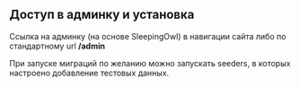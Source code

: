 ## Доступ в админку и установка

<p>Ссылка на админку (на основе SleepingOwl) в навигации сайта либо по стандартному url <strong>/admin</strong></p>

<p>При запуске миграций по желанию можно запускать seeders, в которых настроено добавление тестовых данных.</p>
